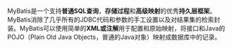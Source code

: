 MyBatis是一个支持**普通SQL查询**，**存储过程**和**高级映射**的优秀**持久层框架**。MyBatis消除了几乎所有的JDBC代码和参数的手工设置以及对结果集的检索封装。MyBatis可以使用简单的**XML或注解**用于配置和原始映射，将接口和Java的POJO（Plain Old Java Objects，普通的Java对象）映射成数据库中的记录。

